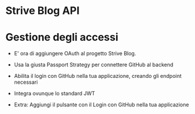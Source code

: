 # Strive Blog API

# Gestione degli accessi

- E' ora di aggiungere OAuth al progetto Strive Blog.

- Usa la giusta Passport Strategy per connettere GitHub al
  backend

- Abilita il login con GitHub nella tua applicazione, creando gli endpoint necessari

- Integra ovunque lo standard JWT

- Extra: Aggiungi il pulsante con il Login con GitHub nella tua applicazione
